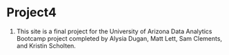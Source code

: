 # Project4

1. This site is a final project for the University of Arizona Data Analytics Bootcamp project completed by Alysia Dugan, Matt Lett, Sam Clements, and Kristin Scholten.